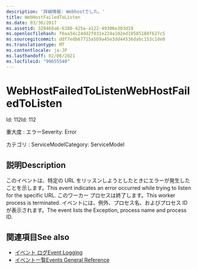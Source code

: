 ```yaml
---
description: '詳細情報: Webhostでした。'
title: WebHostFailedToListen
ms.date: 03/30/2017
ms.assetid: 328468a6-6388-425a-a122-49306e303d19
ms.openlocfilehash: f0aa34c24dd2f031e224a102ed18585188f627c5
ms.sourcegitcommit: ddf7edb67715a5b9a45e3dd44536dabc153c1de0
ms.translationtype: MT
ms.contentlocale: ja-JP
ms.lasthandoff: 02/06/2021
ms.locfileid: "99655540"
---
```

# <a name="webhostfailedtolisten"></a><span data-ttu-id="7cec4-103">WebHostFailedToListen</span><span class="sxs-lookup"><span data-stu-id="7cec4-103">WebHostFailedToListen</span></span>

<span data-ttu-id="7cec4-104">Id: 112</span><span class="sxs-lookup"><span data-stu-id="7cec4-104">Id: 112</span></span>  
  
 <span data-ttu-id="7cec4-105">重大度 : エラー</span><span class="sxs-lookup"><span data-stu-id="7cec4-105">Severity: Error</span></span>  
  
 <span data-ttu-id="7cec4-106">カテゴリ : ServiceModel</span><span class="sxs-lookup"><span data-stu-id="7cec4-106">Category: ServiceModel</span></span>  
  
## <a name="description"></a><span data-ttu-id="7cec4-107">説明</span><span class="sxs-lookup"><span data-stu-id="7cec4-107">Description</span></span>  

 <span data-ttu-id="7cec4-108">このイベントは、特定の URL をリッスンしようとしたときにエラーが発生したことを示します。</span><span class="sxs-lookup"><span data-stu-id="7cec4-108">This event indicates an error occurred while trying to listen for the specific URL.</span></span> <span data-ttu-id="7cec4-109">このワーカー プロセスは終了します。</span><span class="sxs-lookup"><span data-stu-id="7cec4-109">This worker process is terminated.</span></span> <span data-ttu-id="7cec4-110">イベントには、例外、プロセス名、およびプロセス ID が表示されます。</span><span class="sxs-lookup"><span data-stu-id="7cec4-110">The event lists the Exception, process name and process ID.</span></span>  
  
## <a name="see-also"></a><span data-ttu-id="7cec4-111">関連項目</span><span class="sxs-lookup"><span data-stu-id="7cec4-111">See also</span></span>

- [<span data-ttu-id="7cec4-112">イベント ログ</span><span class="sxs-lookup"><span data-stu-id="7cec4-112">Event Logging</span></span>](index.md)
- [<span data-ttu-id="7cec4-113">イベント一覧</span><span class="sxs-lookup"><span data-stu-id="7cec4-113">Events General Reference</span></span>](events-general-reference.md)
